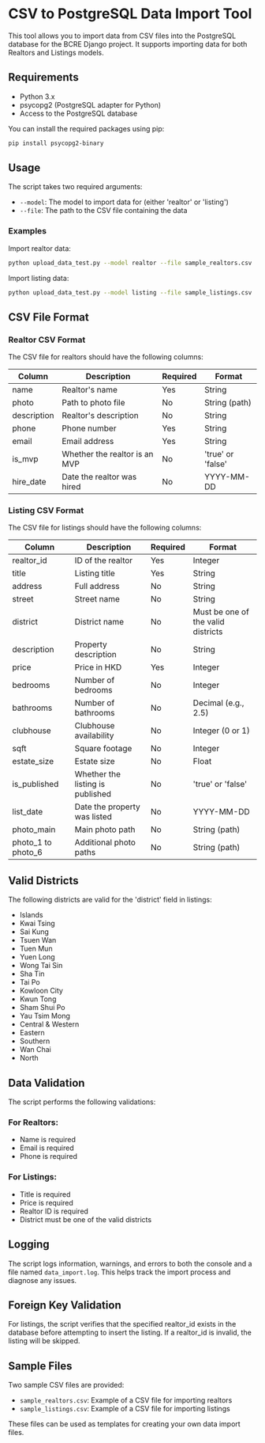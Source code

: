 # CSV to PostgreSQL Data Import Tool

This tool allows you to import data from CSV files into the PostgreSQL database for the BCRE Django project. It supports importing data for both Realtors and Listings models.

## Requirements

- Python 3.x
- psycopg2 (PostgreSQL adapter for Python)
- Access to the PostgreSQL database

You can install the required packages using pip:

```bash
pip install psycopg2-binary
```

## Usage

The script takes two required arguments:
- `--model`: The model to import data for (either 'realtor' or 'listing')
- `--file`: The path to the CSV file containing the data

### Examples

Import realtor data:
```bash
python upload_data_test.py --model realtor --file sample_realtors.csv
```

Import listing data:
```bash
python upload_data_test.py --model listing --file sample_listings.csv
```

## CSV File Format

### Realtor CSV Format

The CSV file for realtors should have the following columns:

| Column | Description | Required | Format |
|--------|-------------|----------|--------|
| name | Realtor's name | Yes | String |
| photo | Path to photo file | No | String (path) |
| description | Realtor's description | No | String |
| phone | Phone number | Yes | String |
| email | Email address | Yes | String |
| is_mvp | Whether the realtor is an MVP | No | 'true' or 'false' |
| hire_date | Date the realtor was hired | No | YYYY-MM-DD |

### Listing CSV Format

The CSV file for listings should have the following columns:

| Column | Description | Required | Format |
|--------|-------------|----------|--------|
| realtor_id | ID of the realtor | Yes | Integer |
| title | Listing title | Yes | String |
| address | Full address | No | String |
| street | Street name | No | String |
| district | District name | No | Must be one of the valid districts |
| description | Property description | No | String |
| price | Price in HKD | Yes | Integer |
| bedrooms | Number of bedrooms | No | Integer |
| bathrooms | Number of bathrooms | No | Decimal (e.g., 2.5) |
| clubhouse | Clubhouse availability | No | Integer (0 or 1) |
| sqft | Square footage | No | Integer |
| estate_size | Estate size | No | Float |
| is_published | Whether the listing is published | No | 'true' or 'false' |
| list_date | Date the property was listed | No | YYYY-MM-DD |
| photo_main | Main photo path | No | String (path) |
| photo_1 to photo_6 | Additional photo paths | No | String (path) |

## Valid Districts

The following districts are valid for the 'district' field in listings:

- Islands
- Kwai Tsing
- Sai Kung
- Tsuen Wan
- Tuen Mun
- Yuen Long
- Wong Tai Sin
- Sha Tin
- Tai Po
- Kowloon City
- Kwun Tong
- Sham Shui Po
- Yau Tsim Mong
- Central & Western
- Eastern
- Southern
- Wan Chai
- North

## Data Validation

The script performs the following validations:

### For Realtors:
- Name is required
- Email is required
- Phone is required

### For Listings:
- Title is required
- Price is required
- Realtor ID is required
- District must be one of the valid districts

## Logging

The script logs information, warnings, and errors to both the console and a file named `data_import.log`. This helps track the import process and diagnose any issues.

## Foreign Key Validation

For listings, the script verifies that the specified realtor_id exists in the database before attempting to insert the listing. If a realtor_id is invalid, the listing will be skipped.

## Sample Files

Two sample CSV files are provided:
- `sample_realtors.csv`: Example of a CSV file for importing realtors
- `sample_listings.csv`: Example of a CSV file for importing listings

These files can be used as templates for creating your own data import files.
